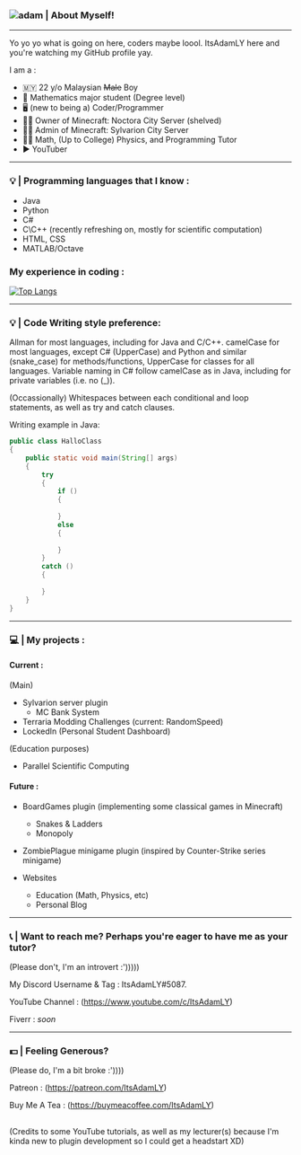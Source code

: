 ### ![adam](https://user-images.githubusercontent.com/84637112/153733153-d83ffa31-ea14-419c-9762-2d1b74228106.jpg)  	| About Myself! 

---------------------------------------------------------------------------------

<!--
**ItsAdamLY/ItsAdamLY** is a ✨ _special_ ✨ repository because its `README.md` (this file) appears on your GitHub profile.

Here are some ideas to get you started:

- 🔭 I’m currently working on ...
- 🌱 I’m currently learning ...
- 👯 I’m looking to collaborate on ...
- 🤔 I’m looking for help with ...
- 💬 Ask me about ...
- 📫 How to reach me: ...
- 😄 Pronouns: ...
- ⚡ Fun fact: ...
-->

Yo yo yo what is going on here, coders maybe loool. ItsAdamLY here and you're watching my GitHub profile yay.

I am a :
- 🇲🇾 22 y/o Malaysian ~~Male~~ Boy
- 🧮 Mathematics major student (Degree level)
- 🖥 (new to being a) Coder/Programmer
- 👨‍💼 Owner of Minecraft: Noctora City Server (shelved)
- 👨‍💼 Admin of Minecraft: Sylvarion City Server
- 👨‍🏫 Math, (Up to College) Physics, and Programming Tutor
- ▶ YouTuber

--------------------------------------------------------------------------------

### 💡 | Programming languages that I know :

- Java
- Python
- C#
- C\C++ (recently refreshing on, mostly for scientific computation)
- HTML, CSS
- MATLAB/Octave

### My experience in coding :

[![Top Langs](https://github-readme-stats.vercel.app/api/top-langs/?username=ItsAdamLY)](https://github.com/anuraghazra/github-readme-stats)

--------------------------------------------------------------------------------

### 💡 | Code Writing style preference:

Allman for most languages, including for Java and C/C++.
camelCase for most languages, except C# (UpperCase) and Python and similar (snake_case) for methods/functions,
UpperCase for classes for all languages. Variable naming in C# follow camelCase as in Java, including for private variables (i.e. no (_)).

(Occassionally) Whitespaces between each conditional and loop statements, as well as try and catch clauses.

Writing example in Java:

```java
public class HalloClass
{
    public static void main(String[] args)
    {
        try
        {
            if ()
            {
                
            }
            else
            {
                
            }
        }
        catch ()
        {
            
        }
    }
}

```

--------------------------------------------------------------------------------

### 💻 | My projects :

#### Current :

(Main)
- Sylvarion server plugin
  - MC Bank System
- Terraria Modding Challenges (current: RandomSpeed)
- LockedIn (Personal Student Dashboard)

(Education purposes)
- Parallel Scientific Computing

#### Future :

- BoardGames plugin (implementing some classical games in Minecraft)
  - Snakes & Ladders
  - Monopoly
 
- ZombiePlague minigame plugin (inspired by Counter-Strike series minigame)
 
- Websites
  - Education (Math, Physics, etc)
  - Personal Blog

--------------------------------------------------------------------------------

### 📞 | Want to reach me? Perhaps you're eager to have me as your tutor? 
(Please don't, I'm an introvert :')))))

My Discord Username & Tag : ItsAdamLY#5087.

YouTube Channel : (https://www.youtube.com/c/ItsAdamLY)

Fiverr : _soon_

--------------------------------------------------------------------------------

### 💵 | Feeling Generous? 
(Please do, I'm a bit broke :'))))


Patreon : (https://patreon.com/ItsAdamLY)

Buy Me A Tea : (https://buymeacoffee.com/ItsAdamLY)


##

(Credits to some YouTube tutorials, as well as my lecturer(s) because I'm kinda new to plugin development so I could get a headstart XD)
